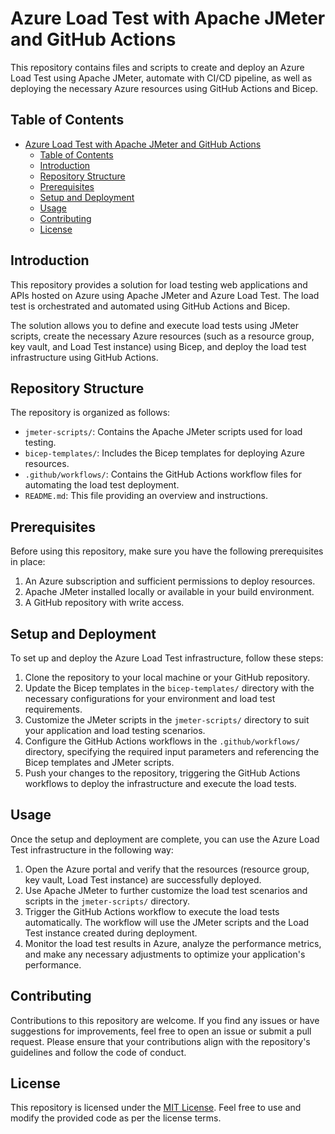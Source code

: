 # Azure Load Test with Apache JMeter and GitHub Actions

This repository contains files and scripts to create and deploy an Azure Load Test using Apache JMeter, automate with CI/CD pipeline,  as well as deploying the necessary Azure resources using GitHub Actions and Bicep.

## Table of Contents

- [Azure Load Test with Apache JMeter and GitHub Actions](#azure-load-test-with-apache-jmeter-and-github-actions)
  - [Table of Contents](#table-of-contents)
  - [Introduction](#introduction)
  - [Repository Structure](#repository-structure)
  - [Prerequisites](#prerequisites)
  - [Setup and Deployment](#setup-and-deployment)
  - [Usage](#usage)
  - [Contributing](#contributing)
  - [License](#license)

## Introduction

This repository provides a solution for load testing web applications and APIs hosted on Azure using Apache JMeter and Azure Load Test. The load test is orchestrated and automated using GitHub Actions and Bicep.

The solution allows you to define and execute load tests using JMeter scripts, create the necessary Azure resources (such as a resource group, key vault, and Load Test instance) using Bicep, and deploy the load test infrastructure using GitHub Actions.

## Repository Structure

The repository is organized as follows:

- `jmeter-scripts/`: Contains the Apache JMeter scripts used for load testing.
- `bicep-templates/`: Includes the Bicep templates for deploying Azure resources.
- `.github/workflows/`: Contains the GitHub Actions workflow files for automating the load test deployment.
- `README.md`: This file providing an overview and instructions.

## Prerequisites

Before using this repository, make sure you have the following prerequisites in place:

1. An Azure subscription and sufficient permissions to deploy resources.
2. Apache JMeter installed locally or available in your build environment.
3. A GitHub repository with write access.

## Setup and Deployment

To set up and deploy the Azure Load Test infrastructure, follow these steps:

1. Clone the repository to your local machine or your GitHub repository.
2. Update the Bicep templates in the `bicep-templates/` directory with the necessary configurations for your environment and load test requirements.
3. Customize the JMeter scripts in the `jmeter-scripts/` directory to suit your application and load testing scenarios.
4. Configure the GitHub Actions workflows in the `.github/workflows/` directory, specifying the required input parameters and referencing the Bicep templates and JMeter scripts.
5. Push your changes to the repository, triggering the GitHub Actions workflows to deploy the infrastructure and execute the load tests.

## Usage

Once the setup and deployment are complete, you can use the Azure Load Test infrastructure in the following way:

1. Open the Azure portal and verify that the resources (resource group, key vault, Load Test instance) are successfully deployed.
2. Use Apache JMeter to further customize the load test scenarios and scripts in the `jmeter-scripts/` directory.
3. Trigger the GitHub Actions workflow to execute the load tests automatically. The workflow will use the JMeter scripts and the Load Test instance created during deployment.
4. Monitor the load test results in Azure, analyze the performance metrics, and make any necessary adjustments to optimize your application's performance.

## Contributing

Contributions to this repository are welcome. If you find any issues or have suggestions for improvements, feel free to open an issue or submit a pull request. Please ensure that your contributions align with the repository's guidelines and follow the code of conduct.

## License

This repository is licensed under the [MIT License](LICENSE). Feel free to use and modify the provided code as per the license terms.
